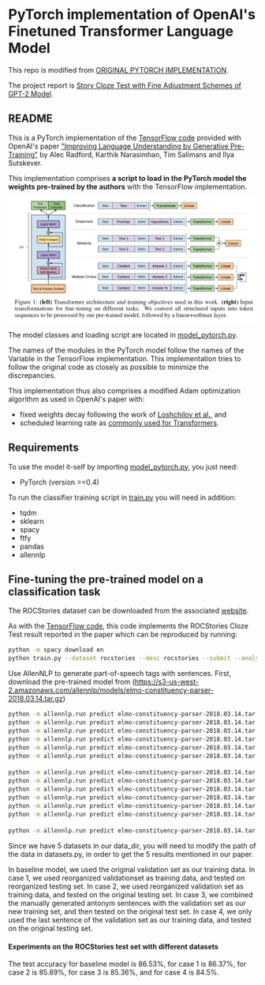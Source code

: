 # PyTorch implementation of OpenAI's Finetuned Transformer Language Model

This repo is modified from [ORIGINAL PYTORCH IMPLEMENTATION](https://github.com/huggingface/pytorch-openai-transformer-lm). 

The project report is [Story Cloze Test with Fine Adjustment Schemes of GPT-2 Model](https://github.com/wangxizhe2017/nlp_project/blob/master/Story%20Cloze%20Test%20with%20Fine%20AdjustmentSchemes%20of%20GPT-2%20Model.pdf).

## README

This is a PyTorch implementation of the [TensorFlow code](https://github.com/openai/finetune-transformer-lm) provided with OpenAI's paper ["Improving Language Understanding by Generative Pre-Training"](https://blog.openai.com/language-unsupervised/) by Alec Radford, Karthik Narasimhan, Tim Salimans and Ilya Sutskever.

This implementation comprises **a script to load in the PyTorch model the weights pre-trained by the authors** with the TensorFlow implementation.

![Transformer Language Model](assets/ftlm.png)

The model classes and loading script are located in [model_pytorch.py](model_pytorch.py).

The names of the modules in the PyTorch model follow the names of the Variable in the TensorFlow implementation. This implementation tries to follow the original code as closely as possible to minimize the discrepancies.

This implementation thus also comprises a modified Adam optimization algorithm as used in OpenAI's paper with:
- fixed weights decay following the work of [Loshchilov et al.](https://arxiv.org/abs/1711.05101), and
- scheduled learning rate as [commonly used for Transformers](http://nlp.seas.harvard.edu/2018/04/03/attention.html#optimizer).

## Requirements
To use the model it-self by importing [model_pytorch.py](model_pytorch.py), you just need:
- PyTorch (version >=0.4)

To run the classifier training script in [train.py](train.py) you will need in addition:
- tqdm
- sklearn
- spacy
- ftfy
- pandas
- allennlp

## Fine-tuning the pre-trained model on a classification task
The ROCStories dataset can be downloaded from the associated [website](http://cs.rochester.edu/nlp/rocstories/).

As with the [TensorFlow code](https://github.com/openai/finetune-transformer-lm), this code implements the ROCStories Cloze Test result reported in the paper which can be reproduced by running:

```bash
python -m spacy download en
python train.py --dataset rocstories --desc rocstories --submit --analysis --data_dir data
```

Use AllenNLP to generate part-of-speech tags with sentences.
First, download the pre-trained model from (https://s3-us-west-2.amazonaws.com/allennlp/models/elmo-constituency-parser-2018.03.14.tar.gz)
```bash
python -m allennlp.run predict elmo-constituency-parser-2018.03.14.tar.gz orig_data/test_sentence_1.json --predictor=constituency-parser --output-file parsed_data/test_sentence_1.txt --batch-size 128 --cuda-device 0
python -m allennlp.run predict elmo-constituency-parser-2018.03.14.tar.gz orig_data/test_sentence_2.json --predictor=constituency-parser --output-file parsed_data/test_sentence_2.txt --batch-size 128 --cuda-device 0
python -m allennlp.run predict elmo-constituency-parser-2018.03.14.tar.gz orig_data/test_sentence_3.json --predictor=constituency-parser --output-file parsed_data/test_sentence_3.txt --batch-size 128 --cuda-device 0
python -m allennlp.run predict elmo-constituency-parser-2018.03.14.tar.gz orig_data/test_sentence_4.json --predictor=constituency-parser --output-file parsed_data/test_sentence_4.txt --batch-size 128 --cuda-device 0
python -m allennlp.run predict elmo-constituency-parser-2018.03.14.tar.gz orig_data/test_sentence_5_op1.json --predictor=constituency-parser --output-file parsed_data/test_sentence_5_op1.txt --batch-size 128 --cuda-device 0
python -m allennlp.run predict elmo-constituency-parser-2018.03.14.tar.gz orig_data/test_sentence_5_op2.json --predictor=constituency-parser --output-file parsed_data/test_sentence_5_op2.txt --batch-size 128 --cuda-device 0

python -m allennlp.run predict elmo-constituency-parser-2018.03.14.tar.gz orig_data/val_sentence_1.json --predictor=constituency-parser --output-file parsed_data/val_sentence_1.txt --batch-size 128 --cuda-device 0
python -m allennlp.run predict elmo-constituency-parser-2018.03.14.tar.gz orig_data/val_sentence_2.json --predictor=constituency-parser --output-file parsed_data/val_sentence_2.txt --batch-size 128 --cuda-device 0
python -m allennlp.run predict elmo-constituency-parser-2018.03.14.tar.gz orig_data/val_sentence_3.json --predictor=constituency-parser --output-file parsed_data/val_sentence_3.txt --batch-size 128 --cuda-device 0
python -m allennlp.run predict elmo-constituency-parser-2018.03.14.tar.gz orig_data/val_sentence_4.json --predictor=constituency-parser --output-file parsed_data/val_sentence_4.txt --batch-size 128 --cuda-device 0
python -m allennlp.run predict elmo-constituency-parser-2018.03.14.tar.gz orig_data/val_sentence_5_op1.json --predictor=constituency-parser --output-file parsed_data/val_sentence_5_op1.txt --batch-size 128 --cuda-device 0
python -m allennlp.run predict elmo-constituency-parser-2018.03.14.tar.gz orig_data/val_sentence_5_op2.json --predictor=constituency-parser --output-file parsed_data/val_sentence_5_op2.txt --batch-size 128 --cuda-device 0

python -m allennlp.run predict elmo-constituency-parser-2018.03.14.tar.gz orig_data/train_sentence_5.json --predictor=constituency-parser --output-file parsed_data/train_sentence_5.txt --batch-size 128 --cuda-device 0
```

Since we have 5 datasets in our data_dir, you will need to modify the path of the data in datasets.py, in order to get the 5 results mentioned in our paper.

In baseline model, we used the original validation set as our training data. In case 1, we used reorganized validationset as training data, and tested on reorganized testing set. In case 2, we used reorganized validation set as training data, and tested on the original testing set. In case 3, we combined the manually generated antonym sentences with the validation set as our new training set, and then tested on the original test set. In case 4, we only used the last sentence of the validation set as our training data, and tested on the original testing set.

#### Experiments on the ROCStories test set with different datasets
The test accuracy for baseline model is 86.53%, for case 1 is 86.37%, for case 2 is 85.89%, for case 3 is 85.36%, and for case 4 is 84.5%.

